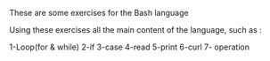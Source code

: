 These are some exercises for the Bash language


Using these exercises all the main content of the language, such as : 


1-Loop(for & while)
2-if 
3-case
4-read
5-print
6-curl
7- operation
